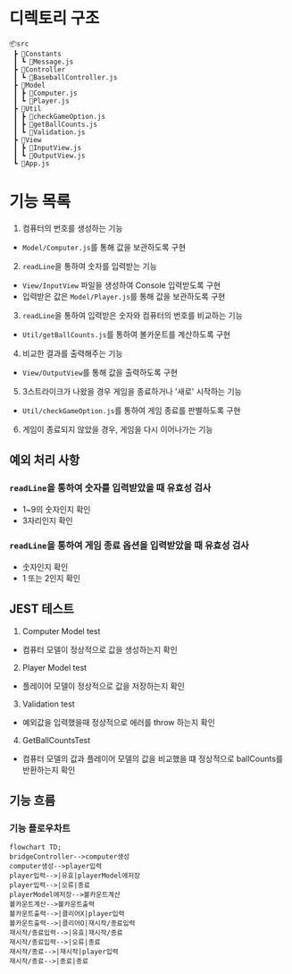 # 디렉토리 구조

```
📦src
 ┣ 📂Constants
 ┃ ┗ 📜Message.js
 ┣ 📂Controller
 ┃ ┗ 📜BaseballController.js
 ┣ 📂Model
 ┃ ┣ 📜Computer.js
 ┃ ┗ 📜Player.js
 ┣ 📂Util
 ┃ ┣ 📜checkGameOption.js
 ┃ ┣ 📜getBallCounts.js
 ┃ ┗ 📜Validation.js
 ┣ 📂View
 ┃ ┣ 📜InputView.js
 ┃ ┗ 📜OutputView.js
 ┗ 📜App.js
```

# 기능 목록

1.  컴퓨터의 번호를 생성하는 기능

- `Model/Computer.js`를 통해 값을 보관하도록 구현

2.  `readLine`을 통하여 숫자를 입력받는 기능

- `View/InputView` 파일을 생성하여 Console 입력받도록 구현
- 입력받은 값은 `Model/Player.js`를 통해 값을 보관하도록 구현

3.  `readLine`을 통하여 입력받은 숫자와 컴퓨터의 번호를 비교하는 기능

- `Util/getBallCounts.js`를 통하여 볼카운트를 계산하도록 구현

4.  비교한 결과를 출력해주는 기능

- `View/OutputView`를 통해 값을 출력하도록 구현

5.  3스트라이크가 나왔을 경우 게임을 종료하거나 '새로' 시작하는 기능

- `Util/checkGameOption.js`를 통하여 게임 종료를 판별하도록 구현

6.  게임이 종료되지 않았을 경우, 게임을 다시 이어나가는 기능

## 예외 처리 사항

### `readLine`을 통하여 숫자를 입력받았을 때 유효성 검사

- 1~9의 숫자인지 확인
- 3자리인지 확인

### `readLine`을 통하여 게임 종료 옵션을 입력받았을 때 유효성 검사

- 숫자인지 확인
- 1 또는 2인지 확인

## JEST 테스트

1. Computer Model test

- 컴퓨터 모델이 정상적으로 값을 생성하는지 확인

2. Player Model test

- 플레이어 모델이 정상적으로 값을 저장하는지 확인

3. Validation test

- 예외값을 입력했을때 정상적으로 에러를 throw 하는지 확인

4. GetBallCountsTest

- 컴퓨터 모델의 값과 플레이어 모델의 값을 비교했을 떄 정상적으로 ballCounts를 반환하는지 확인

## 기능 흐름

### 기능 플로우차트

```mermaid
flowchart TD;
bridgeController-->computer생성
computer생성-->player입력
player입력-->|유효|playerModel에저장
player입력-->|오류|종료
playerModel에저장-->볼카운트계산
볼카운트계산-->볼카운트출력
볼카운트출력-->|클리어X|player입력
볼카운트출력-->|클리어O|재시작/종료입력
재시작/종료입력-->|유효|재시작/종료
재시작/종료입력-->|오류|종료
재시작/종료-->|재시작|player입력
재시작/종료-->|종료|종료
```
